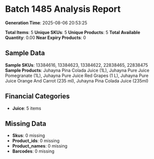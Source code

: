 # Batch 1485 Analysis Report

**Generation Time**: 2025-08-06 20:53:25

**Total Items**: 5
**Unique SKUs**: 5
**Unique Products**: 5
**Total Available Quantity**: 0.00
**Near Expiry Products**: 0

## Sample Data
**Sample SKUs**: 13384616, 13384623, 13384622, 22838465, 22838475
**Sample Products**: Juhayna Pina Colada Juice (1L), Juhayna Pure Juice Pomegranate (1L), Juhayna Pure Juice Red Grapes (1 L), Juhayna Pure Juice Orange And Carrot (235 ml), Juhayna Pina Colada Juice (235ml)

## Financial Categories
- **Juice**: 5 items

## Missing Data
- **Skus**: 0 missing
- **Product_ids**: 0 missing
- **Product_names**: 0 missing
- **Barcodes**: 0 missing
